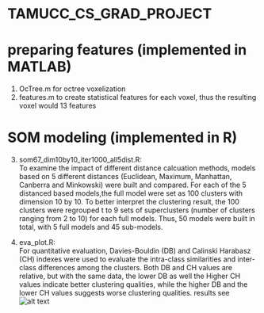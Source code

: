 # TAMUCC_CS_GRAD_PROJECT

# preparing features (implemented in MATLAB)
1. OcTree.m for octree voxelization <br />
2. features.m to create statistical features for each voxel, thus the resulting voxel would 13 features


# SOM modeling (implemented in R)
3. som67_dim10by10_iter1000_all5dist.R: <br />
To examine the impact of different distance calcuation methods, models based on 5 different distances (Euclidean, Maximum, Manhattan, Canberra and Minkowski) were built and compared. For each of the 5 distanced based models,the full model were set as 100 clusters with dimension 10 by 10. To better interpret the clustering result, the 100 clusters were regrouped t to 9 sets of superclusters (number of clusters ranging from 2 to 10) for each full models. Thus, 50 models were built in total, with 5 full models and 45 sub-models. <br />

4. eva_plot.R: <br />
For quantitative evaluation, Davies-Bouldin (DB) and Calinski Harabasz (CH) indexes were used to evaluate the intra-class similarities and inter-class differences among the clusters. Both DB and CH values are relative, but with the same data, the lower DB as well the Higher CH values indicate better clustering qualities, while the higher DB and the lower CH values suggests worse clustering qualities. results see ![alt text](https://github.com/DupontCai/TAMUCC_CS_GRAD_PROJECT/eva_cal_db_dist5_k210.jpg)




